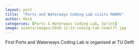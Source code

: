 ```yaml
---
layout: post
title:  "Ports and Waterways Coding Lab visits RHDHV"
author: Mark
categories: [Ports & Waterways Coding Lab, Sprint]
image: assets/images/2018-11-13-coding-lab-tudelft.jpg 
---
```

First Ports and Waterways Coding Lab is organised at TU Delft